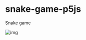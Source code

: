 # snake-game-p5js

Snake game

![img](https://github.com/molmax/snake-game-p5js/assets/18419535/5260969a-cea9-4f0f-a314-0ab4eee3eb43)
